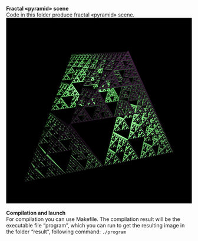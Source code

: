 **Fractal «pyramid» scene**  
Code in this folder produce fractal «pyramid» scene.  
<img src="https://github.com/dm-medvedev/ray-marching/blob/master/fractal-pyramid/result/pyramid.bmp" alt="drawing" width="600"/>


**Compilation and launch**  
For compilation you can use Makefile. The compilation result will be the executable file “program”, which you can run to get the resulting image in the folder “result”, following command: `./program`
